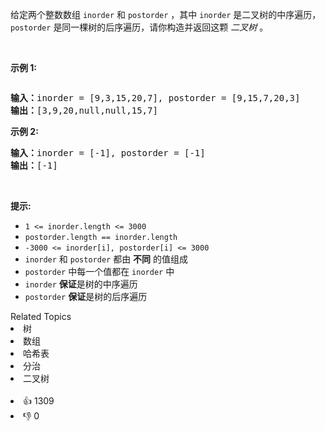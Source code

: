 <p>给定两个整数数组 <code>inorder</code> 和 <code>postorder</code> ，其中 <code>inorder</code> 是二叉树的中序遍历， <code>postorder</code> 是同一棵树的后序遍历，请你构造并返回这颗&nbsp;<em>二叉树</em>&nbsp;。</p>

<p>&nbsp;</p>

<p><strong>示例 1:</strong></p> 
<img alt="" src="https://assets.leetcode.com/uploads/2021/02/19/tree.jpg" /> 
<pre>
<b>输入：</b>inorder = [9,3,15,20,7], postorder = [9,15,7,20,3]
<b>输出：</b>[3,9,20,null,null,15,7]
</pre>

<p><strong>示例 2:</strong></p>

<pre>
<b>输入：</b>inorder = [-1], postorder = [-1]
<b>输出：</b>[-1]
</pre>

<p>&nbsp;</p>

<p><strong>提示:</strong></p>

<ul> 
 <li><code>1 &lt;= inorder.length &lt;= 3000</code></li> 
 <li><code>postorder.length == inorder.length</code></li> 
 <li><code>-3000 &lt;= inorder[i], postorder[i] &lt;= 3000</code></li> 
 <li><code>inorder</code>&nbsp;和&nbsp;<code>postorder</code>&nbsp;都由 <strong>不同</strong> 的值组成</li> 
 <li><code>postorder</code>&nbsp;中每一个值都在&nbsp;<code>inorder</code>&nbsp;中</li> 
 <li><code>inorder</code>&nbsp;<strong>保证</strong>是树的中序遍历</li> 
 <li><code>postorder</code>&nbsp;<strong>保证</strong>是树的后序遍历</li> 
</ul>

<div><div>Related Topics</div><div><li>树</li><li>数组</li><li>哈希表</li><li>分治</li><li>二叉树</li></div></div><br><div><li>👍 1309</li><li>👎 0</li></div>